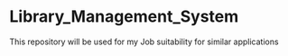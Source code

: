 # Library_Management_System
This repository will be used for my Job suitability for similar applications
